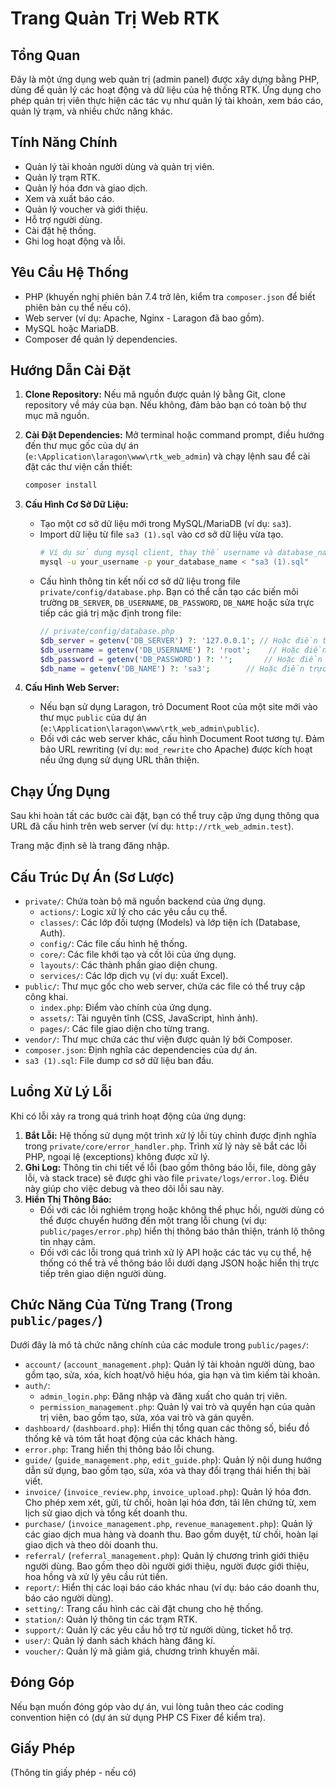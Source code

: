 # Trang Quản Trị Web RTK

## Tổng Quan

Đây là một ứng dụng web quản trị (admin panel) được xây dựng bằng PHP, dùng để quản lý các hoạt động và dữ liệu của hệ thống RTK. Ứng dụng cho phép quản trị viên thực hiện các tác vụ như quản lý tài khoản, xem báo cáo, quản lý trạm, và nhiều chức năng khác.

## Tính Năng Chính

*   Quản lý tài khoản người dùng và quản trị viên.
*   Quản lý trạm RTK.
*   Quản lý hóa đơn và giao dịch.
*   Xem và xuất báo cáo.
*   Quản lý voucher và giới thiệu.
*   Hỗ trợ người dùng.
*   Cài đặt hệ thống.
*   Ghi log hoạt động và lỗi.

## Yêu Cầu Hệ Thống

*   PHP (khuyến nghị phiên bản 7.4 trở lên, kiểm tra `composer.json` để biết phiên bản cụ thể nếu có).
*   Web server (ví dụ: Apache, Nginx - Laragon đã bao gồm).
*   MySQL hoặc MariaDB.
*   Composer để quản lý dependencies.

## Hướng Dẫn Cài Đặt

1.  **Clone Repository:**
    Nếu mã nguồn được quản lý bằng Git, clone repository về máy của bạn. Nếu không, đảm bảo bạn có toàn bộ thư mục mã nguồn.

2.  **Cài Đặt Dependencies:**
    Mở terminal hoặc command prompt, điều hướng đến thư mục gốc của dự án (`e:\Application\laragon\www\rtk_web_admin`) và chạy lệnh sau để cài đặt các thư viện cần thiết:
    ```bash
    composer install
    ```

3.  **Cấu Hình Cơ Sở Dữ Liệu:**
    *   Tạo một cơ sở dữ liệu mới trong MySQL/MariaDB (ví dụ: `sa3`).
    *   Import dữ liệu từ file `sa3 (1).sql` vào cơ sở dữ liệu vừa tạo.
        ```bash
        # Ví dụ sử dụng mysql client, thay thế username và database_name cho phù hợp
        mysql -u your_username -p your_database_name < "sa3 (1).sql"
        ```
    *   Cấu hình thông tin kết nối cơ sở dữ liệu trong file `private/config/database.php`.
        Bạn có thể cần tạo các biến môi trường `DB_SERVER`, `DB_USERNAME`, `DB_PASSWORD`, `DB_NAME` hoặc sửa trực tiếp các giá trị mặc định trong file:
        ```php
        // private/config/database.php
        $db_server = getenv('DB_SERVER') ?: '127.0.0.1'; // Hoặc điền trực tiếp IP/hostname
        $db_username = getenv('DB_USERNAME') ?: 'root';    // Hoặc điền trực tiếp username
        $db_password = getenv('DB_PASSWORD') ?: '';       // Hoặc điền trực tiếp password
        $db_name = getenv('DB_NAME') ?: 'sa3';        // Hoặc điền trực tiếp tên database
        ```

4.  **Cấu Hình Web Server:**
    *   Nếu bạn sử dụng Laragon, trỏ Document Root của một site mới vào thư mục `public` của dự án (`e:\Application\laragon\www\rtk_web_admin\public`).
    *   Đối với các web server khác, cấu hình Document Root tương tự. Đảm bảo URL rewriting (ví dụ: `mod_rewrite` cho Apache) được kích hoạt nếu ứng dụng sử dụng URL thân thiện.

## Chạy Ứng Dụng

Sau khi hoàn tất các bước cài đặt, bạn có thể truy cập ứng dụng thông qua URL đã cấu hình trên web server (ví dụ: `http://rtk_web_admin.test`).

Trang mặc định sẽ là trang đăng nhập.

## Cấu Trúc Dự Án (Sơ Lược)

*   `private/`: Chứa toàn bộ mã nguồn backend của ứng dụng.
    *   `actions/`: Logic xử lý cho các yêu cầu cụ thể.
    *   `classes/`: Các lớp đối tượng (Models) và lớp tiện ích (Database, Auth).
    *   `config/`: Các file cấu hình hệ thống.
    *   `core/`: Các file khởi tạo và cốt lõi của ứng dụng.
    *   `layouts/`: Các thành phần giao diện chung.
    *   `services/`: Các lớp dịch vụ (ví dụ: xuất Excel).
*   `public/`: Thư mục gốc cho web server, chứa các file có thể truy cập công khai.
    *   `index.php`: Điểm vào chính của ứng dụng.
    *   `assets/`: Tài nguyên tĩnh (CSS, JavaScript, hình ảnh).
    *   `pages/`: Các file giao diện cho từng trang.
*   `vendor/`: Thư mục chứa các thư viện được quản lý bởi Composer.
*   `composer.json`: Định nghĩa các dependencies của dự án.
*   `sa3 (1).sql`: File dump cơ sở dữ liệu ban đầu.

## Luồng Xử Lý Lỗi

Khi có lỗi xảy ra trong quá trình hoạt động của ứng dụng:

1.  **Bắt Lỗi:** Hệ thống sử dụng một trình xử lý lỗi tùy chỉnh được định nghĩa trong `private/core/error_handler.php`. Trình xử lý này sẽ bắt các lỗi PHP, ngoại lệ (exceptions) không được xử lý.
2.  **Ghi Log:** Thông tin chi tiết về lỗi (bao gồm thông báo lỗi, file, dòng gây lỗi, và stack trace) sẽ được ghi vào file `private/logs/error.log`. Điều này giúp cho việc debug và theo dõi lỗi sau này.
3.  **Hiển Thị Thông Báo:**
    *   Đối với các lỗi nghiêm trọng hoặc không thể phục hồi, người dùng có thể được chuyển hướng đến một trang lỗi chung (ví dụ: `public/pages/error.php`) hiển thị thông báo thân thiện, tránh lộ thông tin nhạy cảm.
    *   Đối với các lỗi trong quá trình xử lý API hoặc các tác vụ cụ thể, hệ thống có thể trả về thông báo lỗi dưới dạng JSON hoặc hiển thị trực tiếp trên giao diện người dùng.

## Chức Năng Của Từng Trang (Trong `public/pages/`)

Dưới đây là mô tả chức năng chính của các module trong `public/pages/`:

*   `account/` (`account_management.php`): Quản lý tài khoản người dùng, bao gồm tạo, sửa, xóa, kích hoạt/vô hiệu hóa, gia hạn và tìm kiếm tài khoản.
*   `auth/`:
    *   `admin_login.php`: Đăng nhập và đăng xuất cho quản trị viên.
    *   `permission_management.php`: Quản lý vai trò và quyền hạn của quản trị viên, bao gồm tạo, sửa, xóa vai trò và gán quyền.
*   `dashboard/` (`dashboard.php`): Hiển thị tổng quan các thông số, biểu đồ thống kê và tóm tắt hoạt động của các khách hàng.
*   `error.php`: Trang hiển thị thông báo lỗi chung.
*   `guide/` (`guide_management.php`, `edit_guide.php`): Quản lý nội dung hướng dẫn sử dụng, bao gồm tạo, sửa, xóa và thay đổi trạng thái hiển thị bài viết.
*   `invoice/` (`invoice_review.php`, `invoice_upload.php`): Quản lý hóa đơn. Cho phép xem xét, gửi, từ chối, hoàn lại hóa đơn, tải lên chứng từ, xem lịch sử giao dịch và tổng kết doanh thu.
*   `purchase/` (`invoice_management.php`, `revenue_management.php`): Quản lý các giao dịch mua hàng và doanh thu. Bao gồm duyệt, từ chối, hoàn lại giao dịch và theo dõi doanh thu.
*   `referral/` (`referral_management.php`): Quản lý chương trình giới thiệu người dùng. Bao gồm theo dõi người giới thiệu, người được giới thiệu, hoa hồng và xử lý yêu cầu rút tiền.
*   `report/`: Hiển thị các loại báo cáo khác nhau (ví dụ: báo cáo doanh thu, báo cáo người dùng).
*   `setting/`: Trang cấu hình các cài đặt chung cho hệ thống.
*   `station/`: Quản lý thông tin các trạm RTK.
*   `support/`: Quản lý các yêu cầu hỗ trợ từ người dùng, ticket hỗ trợ.
*   `user/`: Quản lý danh sách khách hàng đăng kí.
*   `voucher/`: Quản lý mã giảm giá, chương trình khuyến mãi.

## Đóng Góp

Nếu bạn muốn đóng góp vào dự án, vui lòng tuân theo các coding convention hiện có (dự án sử dụng PHP CS Fixer để kiểm tra).

## Giấy Phép

(Thông tin giấy phép - nếu có)
